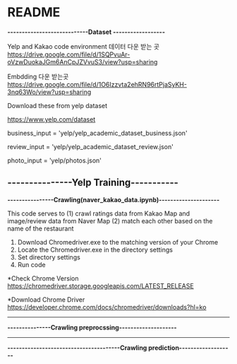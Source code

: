 # README
**----------------------------Dataset ------------------**

Yelp and Kakao code environment 데이터 다운 받는 곳 https://drive.google.com/file/d/1SQPvuAr-oVzwDuokaJGm6AnCpJZVvuS3/view?usp=sharing 

Embdding 다운 받는곳 https://drive.google.com/file/d/1O6Izzvta2ehRN96rtPjaSyKH-3nq63Wo/view?usp=sharing 


Download these from yelp dataset 

https://www.yelp.com/dataset

business_input = 'yelp/yelp_academic_dataset_business.json'

review_input = 'yelp/yelp_academic_dataset_review.json'

photo_input = 'yelp/photos.json'



**---------------Yelp Training-----------**
--------------------



**----------------Crawling(naver_kakao_data.ipynb)---------------------**


This code serves to (1) crawl ratings data from Kakao Map and image/review data from Naver Map (2) match each other based on the name of the restaurant 

1. Download Chromedriver.exe to the matching version of your Chrome
2. Locate the Chromedriver.exe in the directory settings
3. Set directory settings
4. Run code

*Check Chrome Version
https://chromedriver.storage.googleapis.com/LATEST_RELEASE

*Download Chrome Driver
https://developer.chrome.com/docs/chromedriver/downloads?hl=ko

------------
**---------------Crawling preprocssing--------------------**

----
**---------------------------------------Crawling prediction-------------------**
